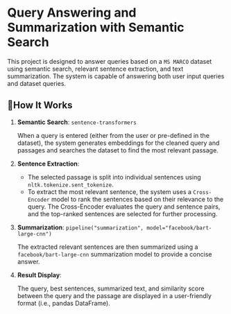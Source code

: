 # Query Answering and Summarization with Semantic Search
This project is designed to answer queries based on a `MS MARCO` dataset using semantic search, relevant sentence extraction, and text summarization. The system is capable of answering both user input queries and dataset queries.

## 🧸How It Works
1. **Semantic Search**: `sentence-transformers`

    When a query is entered (either from the user or pre-defined in the dataset), the system generates embeddings for the cleaned query and passages and searches the dataset to find the most relevant passage.

2. **Sentence Extraction**: 
    - The selected passage is split into individual sentences using `nltk.tokenize.sent_tokenize`.
    - To extract the most relevant sentence, the system uses a `Cross-Encoder` model to rank the sentences based on their relevance to the query. The Cross-Encoder evaluates the query and sentence pairs, and the top-ranked sentences are selected for further processing.

3. **Summarization**: `pipeline("summarization", model="facebook/bart-large-cnn")`

    The extracted relevant sentences are then summarized using a `facebook/bart-large-cnn` summarization model to provide a concise answer.

4. **Result Display**: 
    
    The query, best sentences, summarized text, and similarity score between the query and the passage are displayed in a user-friendly format (i.e., pandas DataFrame).
